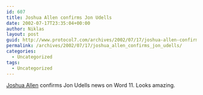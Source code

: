 ```yaml
---
id: 607
title: Joshua Allen confirms Jon Udells
date: 2002-07-17T23:35:04+00:00
author: Niklas
layout: post
guid: http://www.protocol7.com/archives/2002/07/17/joshua-allen-confirms-jon-udells/
permalink: /archives/2002/07/17/joshua_allen_confirms_jon_udells/
categories:
  - Uncategorized
tags:
  - Uncategorized
---
```

<div class='microid-8af154bd423a8dcab2352c450b260382416af4d3'>
  <p>
    <a href="http://www.netcrucible.com/blog/2002/07/15.html#a219">Joshua Allen</a> confirms Jon Udells news on Word 11. Looks amazing.
  </p>
</div>